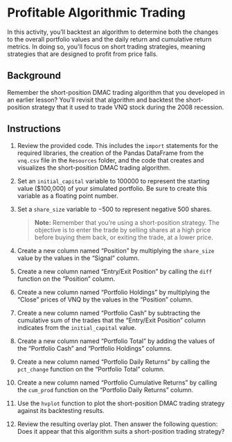 # Profitable Algorithmic Trading

In this activity, you’ll backtest an algorithm to determine both the changes to the overall portfolio values and the daily return and cumulative return metrics. In doing so, you'll focus on short trading strategies, meaning strategies that are designed to profit from price falls.

## Background

Remember the short-position DMAC trading algorithm that you developed in an earlier lesson? You’ll revisit that algorithm and backtest the short-position strategy that it used to trade VNQ stock during the 2008 recession.

## Instructions

1. Review the provided code. This includes the `import` statements for the required libraries, the creation of the Pandas DataFrame from the `vnq.csv` file in the `Resources` folder, and the code that creates and visualizes the short-position DMAC trading algorithm.

2. Set an `initial_capital` variable to 100000 to represent the starting value ($100,000) of your simulated portfolio. Be sure to create this variable as a floating point number.

3. Set a `share_size` variable to &minus;500 to represent negative 500 shares.

    > **Note:** Remember that you’re using a short-position strategy. The objective is to enter the trade by selling shares at a high price before buying them back, or exiting the trade, at a lower price.

4. Create a new column named “Position” by multiplying the `share_size` value by the values in the “Signal” column.

5. Create a new column named “Entry/Exit Position” by calling the `diff` function on the “Position” column.

6. Create a new column named “Portfolio Holdings” by multiplying the “Close” prices of VNQ by the values in the “Position” column.

7. Create a new column named “Portfolio Cash” by subtracting the cumulative sum of the trades that the “Entry/Exit Position” column indicates from the `initial_capital` value.

8. Create a new column named “Portfolio Total” by adding the values of the “Portfolio Cash” and “Portfolio Holdings” columns.

9. Create a new column named “Portfolio Daily Returns” by calling the `pct_change` function on the “Portfolio Total” column.

10. Create a new column named “Portfolio Cumulative Returns” by calling the `cum_prod` function on the “Portfolio Daily Returns” column.

11. Use the `hvplot` function to plot the short-position DMAC trading strategy against its backtesting results.

12. Review the resulting overlay plot. Then answer the following question: Does it appear that this algorithm suits a short-position trading strategy?
